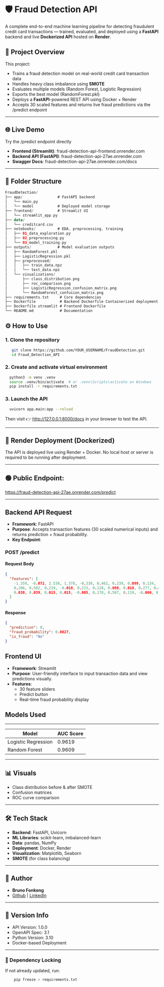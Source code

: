 # 🛡️ Fraud Detection API

A complete end-to-end machine learning pipeline for detecting fraudulent credit card transactions — trained, evaluated, and deployed using a **FastAPI** backend and live **Dockerized API** hosted on **Render**.
## 🚀 Project Overview

This project:
- Trains a fraud detection model on real-world credit card transaction data
- Handles heavy class imbalance using **SMOTE**
- Evaluates multiple models (Random Forest, Logistic Regression)
- Exports the best model (RandomForest.pkl)
- Deploys a **FastAPI**-powered REST API using Docker + Render
- Accepts 30 scaled features and returns live fraud predictions via the /predict endpoint

---
## 🌐 Live Demo
Try the /predict endpoint directly
- **Frontend (Streamlit)**: fraud-detection-api-frontend.onrender.com
- **Backend API (FastAPI)**: fraud-detection-api-27ae.onrender.com
- **Swagger Docs**: fraud-detection-api-27ae.onrender.com/docs
---
## 📁 Folder Structure

```kotlin
FraudDetection/
├── app/                # FastAPI backend
│   └── main.py
│   └── model           # Deployed model storage
├── frontend/           # Streamlit UI
│   └── streamlit_app.py
├── data/
│   └── creditcard.csv
├── notebooks/          # EDA, preprocessing, training
│   ├── 01_data_exploration.py
│   ├── 02_preprocessing.py
│   └── 03_model_training.py
├── outputs/            # Model evaluation outputs
│   ├── RandomForest.pkl
│   ├── LogisticRegression.pkl
│   ├── preprocessed/
│   │   ├── train_data.npz
│   │   └── test_data.npz
│   └── visualizations/
│       ├── class_distribution.png
│       ├── roc_comparison.png
│       ├── LogisticRegression_confusion_matrix.png
│       └── RandomForest_confusion_matrix.png
├── requirements.txt     # Core dependencies
├── Dockerfile           # Backend Dockerfile Containerized deployment
├── Dockerfile.streamlit # Frontend Dockerfile
└── README.md            # Documentation
```

## ⚙️ How to Use

### 1. Clone the repository

```bash
   git clone https://github.com/YOUR_USERNAME/FraudDetection.git
   cd Fraud_Detection_API
```
### 2. Create and activate virtual environment

```bash
  python3 -m venv .venv
  source .venv/bin/activate  # or .venv\Scripts\activate on Windows
  pip install -r requirements.txt
```

### 3. Launch the API

```bash
  uvicorn app.main:app --reload
```

Then visit 👉 http://127.0.0.1:8000/docs in your browser to test the API.

---
## 📡 Render Deployment (Dockerized)
The API is deployed live using Render + Docker. No local host or server is required to be running after deployment.

---
## 🟢 Public Endpoint:
https://fraud-detection-api-27ae.onrender.com/predict

---

## Backend API Request
- **Framework**: FastAPI
- **Purpose**: Accepts transaction features (30 scaled numerical inputs) and returns prediction + fraud probability.
- **Key Endpoint**:

### POST /predict
#### Request Body

```json
{
  "features": [
    -1.359, -0.072, 2.536, 1.378, -0.338, 0.462, 0.239, 0.099, 0.134, -0.021,
    0.206, 0.502, 0.219, -0.018, 0.215, 0.128, 0.098, 0.018, 0.277, 0.404,
    0.038, 0.039, 0.015, 0.015, -0.005, 0.178, 0.507, 0.119, -0.066, 0.028
  ]
}
```

#### Response

```json
{
  "prediction": 0,
  "fraud_probability": 0.0027,
  "is_fraud": "No"
}
```
## Frontend UI
- **Framework**: Streamlit
- **Purpose**: User-friendly interface to input transaction data and view predictions visually.
- **Features**:
  - 30 feature sliders
  - Predict button
  - Real-time fraud probability display

## Models Used

----------------
| Model               | AUC Score |
| ------------------- | --------- |
| Logistic Regression | 0.9619    |
| Random Forest       | 0.9609    |
----------------

## 📊 Visuals
- Class distribution before & after SMOTE
- Confusion matrices
- ROC curve comparison
----------------

## 🛠️ Tech Stack
- **Backend**: FastAPI, Uvicorn
- **ML Libraries**: scikit-learn, imbalanced-learn
- **Data**: pandas, NumPy
- **Deployment**: Docker, Render
- **Visualization**: Matplotlib, Seaborn
- **SMOTE** (for class balancing)
----------------

## 📘 Author

- **Bruno Fonkeng**
- [Github](https://github.com/edgemindstudio) | [LinkedIn](https://www.linkedin.com/in/edgemindstudio/)

---
## 📄 Version Info

- API Version: 1.0.0
- OpenAPI Spec: 3.1
- Python Version: 3.10
- Docker-based Deployment

---

### 📄 Dependency Locking

If not already updated, run:
```bash
    pip freeze > requirements.txt